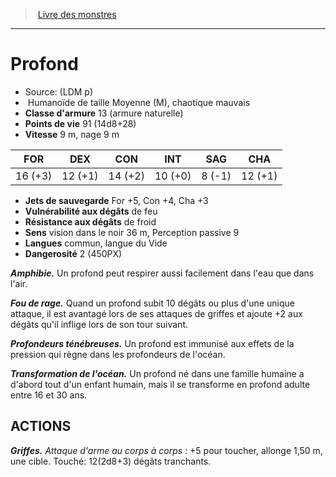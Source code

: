 ﻿> [Livre des monstres](tome_of_beasts.md)

---

# Profond

- Source: (LDM p)
-  Humanoïde de taille Moyenne (M), chaotique mauvais
- **Classe d'armure** 13 (armure naturelle)
- **Points de vie** 91 (14d8+28)
- **Vitesse** 9 m, nage 9 m

|FOR|DEX|CON|INT|SAG|CHA|
|---|---|---|---|---|---|
|16 (+3)|12 (+1)|14 (+2)|10 (+0)|8 (-1)|12 (+1)|

- **Jets de sauvegarde** For +5, Con +4, Cha +3
- **Vulnérabilité aux dégâts** de feu
- **Résistance aux dégâts** de froid
- **Sens** vision dans le noir 36 m, Perception passive 9
- **Langues** commun, langue du Vide
- **Dangerosité** 2 (450PX)

**_Amphibie._** Un profond peut respirer aussi facilement dans l'eau que dans l'air.

**_Fou de rage._** Quand un profond subit 10 dégâts ou plus d'une unique attaque, il est avantagé lors de ses attaques de griffes et ajoute +2 aux dégâts qu'il inflige lors de son tour suivant.

**_Profondeurs ténébreuses._** Un profond est immunisé aux effets de la pression qui règne dans les profondeurs de l'océan.

**_Transformation de l'océan._** Un profond né dans une famille humaine a d'abord tout d'un enfant humain, mais il se transforme en profond adulte entre 16 et 30 ans.

## ACTIONS

**_Griffes._** _Attaque d'arme au corps à corps :_ +5 pour toucher, allonge 1,50 m, une cible. Touché: 12(2d8+3) dégâts tranchants.

